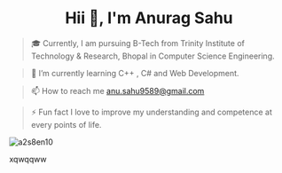 <h1 align="center">Hii 👋, I'm Anurag Sahu</h1>

> 🎓 Currently, I am pursuing B-Tech from Trinity Institute of Technology & Research, Bhopal in Computer Science Engineering.
 
> 🌱 I’m currently learning C++ , C#  and  Web Development.

> 📫 How to reach me anu.sahu9589@gmail.com

> ⚡️ Fun fact I love to improve my understanding and competence at every points of life.

<p><img align="center" src="https://github-readme-streak-stats.herokuapp.com/?user=a2s8en10&" alt="a2s8en10" /></p>

xqwqqww
